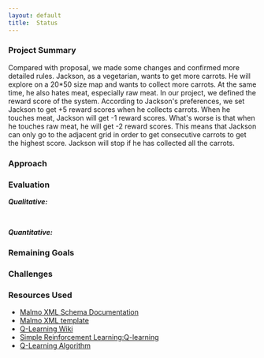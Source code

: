 ```yaml
---
layout: default
title:  Status
---
```

### Project Summary

Compared with proposal, we made some changes and confirmed more detailed rules. Jackson, as a vegetarian, wants to get more carrots. He will explore on a 20*50 size map and wants to collect more carrots. At the same time, he also hates meat, especially raw meat. In our project, we defined the reward score of the system. According to Jackson's preferences, we set Jackson to get +5 reward scores when he collects carrots. When he touches meat, Jackson will get -1 reward scores. What's worse is that when he touches raw meat, he will get -2 reward scores. This means that Jackson can only go to the adjacent grid in order to get consecutive carrots to get the highest score. Jackson will stop if he has collected all the carrots.

### Approach

### Evaluation

***Qualitative:***

<br />

***Quantitative:***

### Remaining Goals 

### Challenges


### Resources Used

- [Malmo XML Schema Documentation](https://microsoft.github.io/malmo/0.14.0/Schemas/Mission.html)
- [Malmo XML template](https://canvas.eee.uci.edu/courses/34142/quizzes/144375)
- [Q-Learning Wiki](https://en.wikipedia.org/wiki/Q-learning)
- [Simple Reinforcement Learning:Q-learning](https://towardsdatascience.com/simple-reinforcement-learning-q-learning-fcddc4b6fe56)
- [Q-Learning Algorithm](https://towardsdatascience.com/a-beginners-guide-to-q-learning-c3e2a30a653c)
